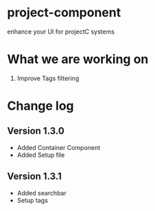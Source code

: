 # project-component
enhance your UI for projectC systems


# What we are working on
1. Improve Tags filtering

# Change log
## Version 1.3.0
- Added Container Component
- Added Setup file

## Version 1.3.1
- Added searchbar
- Setup tags